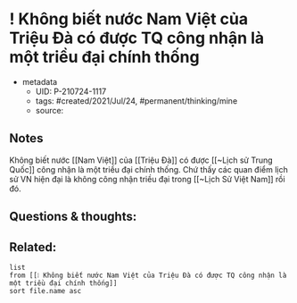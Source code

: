 # ! Không biết nước Nam Việt của Triệu Đà có được TQ công nhận là một triều đại chính thống

- metadata
	- UID: P-210724-1117
	- tags: #created/2021/Jul/24, #permanent/thinking/mine 
	- source: 

## Notes
Không biết nước [[Nam Việt]] của [[Triệu Đà]] có được [[~Lịch sử Trung Quốc]] công nhận là một triều đại chính thống. Chứ thấy các quan điểm lịch sử VN hiện đại là không công nhận triều đại trong [[~Lịch Sử Việt Nam]] rồi đó.

## Questions & thoughts:

## Related:
```dataview
list
from [[❕ Không biết nước Nam Việt của Triệu Đà có được TQ công nhận là một triều đại chính thống]]
sort file.name asc
```
